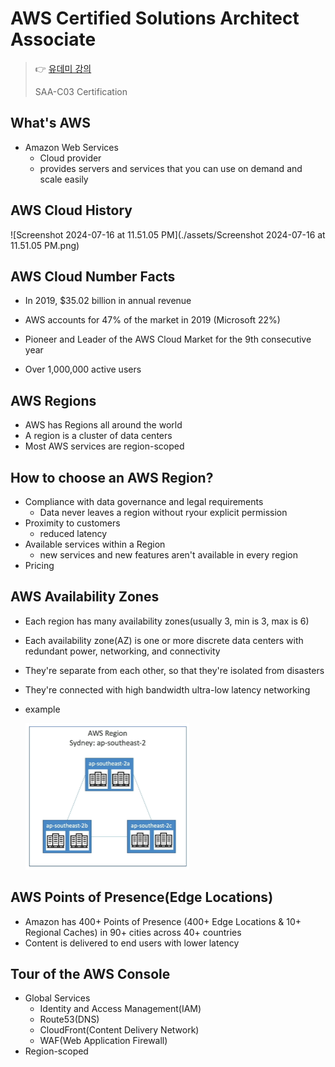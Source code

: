 # AWS Certified Solutions Architect Associate

> 👉 [유데미 강의](https://www.udemy.com/course/best-aws-certified-solutions-architect-associate/learn/lecture/29388672#overview)
>
> SAA-C03 Certification





## What's AWS

- Amazon Web Services
  - Cloud provider
  - provides servers and services that you can use on demand and scale easily



## AWS Cloud History

![Screenshot 2024-07-16 at 11.51.05 PM](./assets/Screenshot 2024-07-16 at 11.51.05 PM.png)



## AWS Cloud Number Facts

- In 2019, $35.02 billion in annual revenue

- AWS accounts for 47% of the market in 2019 (Microsoft 22%)
- Pioneer and Leader of the AWS Cloud Market for the 9th consecutive year
- Over 1,000,000 active users



## AWS Regions

- AWS has Regions all around the world
- A region is a cluster of data centers
- Most AWS services are region-scoped



## How to choose an AWS Region?

- Compliance with data governance and legal requirements
  - Data never leaves a region without ryour explicit permission
- Proximity to customers
  - reduced latency
- Available services within a Region
  - new services and new features aren't available in every region
- Pricing



## AWS Availability Zones

- Each region has many availability zones(usually 3, min is 3, max is 6)

- Each availability zone(AZ) is one or more discrete data centers with redundant power, networking, and connectivity

- They're separate from each other, so that they're isolated from disasters

- They're connected with high bandwidth ultra-low latency networking

- example

  <img src="./assets/Screenshot 2024-07-16 at 11.57.21 PM.png" alt="Screenshot 2024-07-16 at 11.57.21 PM" style="zoom:50%;" />



## AWS Points of Presence(Edge Locations)

- Amazon has 400+ Points of Presence (400+ Edge Locations & 10+ Regional Caches) in 90+ cities across 40+ countries
- Content is delivered to end users with lower latency



## Tour of the AWS Console

- Global Services
  - Identity and Access Management(IAM)
  - Route53(DNS)
  - CloudFront(Content Delivery Network)
  - WAF(Web Application Firewall)
- Region-scoped